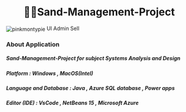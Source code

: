 <h1 align="center">👨‍💻Sand-Management-Project</h1>
<img align="center" src="https://cdn.discordapp.com/attachments/1072153223886024825/1075076715933601792/Admin_UI_Sell.png" alt="pinkmontypie" />
UI Admin Sell
<h3 align="left">About Application</h3>
<h5 align="left">Sand-Management-Project for subject Systems Analysis and Design</h5>
<h5 align="left">Platform : Windows , MacOS(Intel)</h5>
<h5 align="left">Language and Database : Java , Azure SQL database , Power apps</h5>
<h5 align="left">Editor (IDE) : VsCode , NetBeans 15 , Microsoft Azure</h5>

